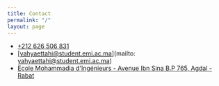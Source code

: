 ```yaml
---
title: Contact
permalink: "/"
layout: page
---
```


* <i class="fa fa-mobile fa-fw"></i> [+212 626 506 831](tel:212626506831)<br>
* <i class="fa fa-envelope-o fa-fw"></i> [yahyaettahi@student.emi.ac.ma](mailto: yahyaettahi@student.emi.ac.ma) <br>
* <i class="fa fa-university fa-fw"></i> [Ecole Mohammadia d'Ingénieurs - Avenue Ibn Sina B.P 765, Agdal -Rabat](http://emi.um5.ac.ma/actualites)<br>

